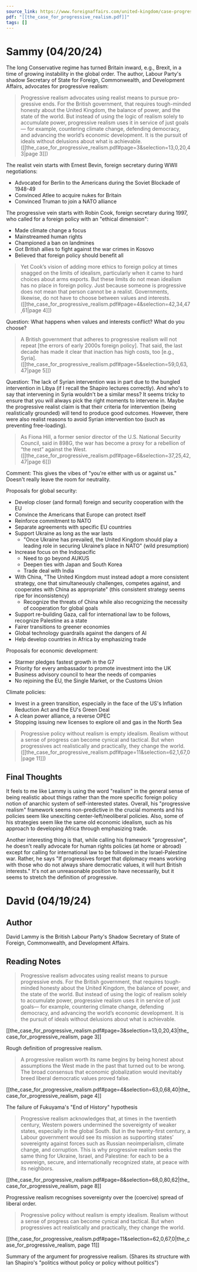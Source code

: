 ```yaml
---
source_link: https://www.foreignaffairs.com/united-kingdom/case-progressive-realism-david-lammy
pdf: "[[the_case_for_progressive_realism.pdf]]"
tags: []
---
```

# Sammy (04/20/24)

The long Conservative regime has turned Britain inward, e.g., Brexit, in a time of growing instability in the global order. The author, Labour Party's shadow Secretary of State for Foreign, Commonwealth, and Development Affairs, advocates for progressive realism:
> Progressive realism advocates using realist means to pursue pro- gressive ends. For the British government, that requires tough-minded honesty about the United Kingdom, the balance of power, and the state of the world. But instead of using the logic of realism solely to accumulate power, progressive realism uses it in service of just goals— for example, countering climate change, defending democracy, and advancing the world’s economic development. It is the pursuit of ideals without delusions about what is achievable. ([[the_case_for_progressive_realism.pdf#page=3&selection=13,0,20,43|page 3]])

The realist vein starts with Ernest Bevin, foreign secretary during WWII negotiations:
* Advocated for Berlin to the Americans during the Soviet Blockade of 1948-49
* Convinced Atlee to acquire nukes for Britain
* Convinced Truman to join a NATO alliance

The progressive vein starts with Robin Cook, foreign secretary during 1997, who called for a foreign policy with an "ethical dimension":
* Made climate change a focus
* Mainstreamed human rights
* Championed a ban on landmines
* Got British allies to fight against the war crimes in Kosovo
* Believed that foreign policy should benefit all

> Yet Cook’s vision of adding more ethics to foreign policy at times snagged on the limits of idealism, particularly when it came to hard choices about arms exports. But these limits do not mean idealism has no place in foreign policy. Just because someone is progressive does not mean that person cannot be a realist. Governments, likewise, do not have to choose between values and interests. ([[the_case_for_progressive_realism.pdf#page=4&selection=42,34,47,61|page 4]])

Question: What happens when values and interests conflict? What do you choose? 

> A British government that adheres to progressive realism will not repeat \[the errors of early 2000s foreign policy\]. That said, the last decade has made it clear that inaction has high costs, too \[e.g., Syria\]. ([[the_case_for_progressive_realism.pdf#page=5&selection=59,0,63,47|page 5]])

Question: The lack of Syrian intervention was in part due to the bungled intervention in Libya (if I recall the Shapiro lectures correctly). And who's to say that intervening in Syria wouldn't be a similar mess? It seems tricky to ensure that you will always pick the right moments to intervene in. Maybe the progressive realist claim is that their criteria for intervention (being realistically grounded) will tend to produce good outcomes. However, there were also realist reasons to avoid Syrian intervention too (such as preventing free-loading).

> As Fiona Hill, a former senior director of the U.S. National Security Council, said in 898G, the war has become a proxy for a rebellion of “the rest” against the West. ([[the_case_for_progressive_realism.pdf#page=6&selection=37,25,42,47|page 6]])

Comment: This gives the vibes of "you're either with us or against us." Doesn't really leave the room for neutrality.

Proposals for global security:
* Develop closer (and formal) foreign and security cooperation with the EU
* Convince the Americans that Europe can protect itself
* Reinforce commitment to NATO
* Separate agreements with specific EU countries
* Support Ukraine as long as the war lasts
	* "Once Ukraine has prevailed, the United Kingdom should play a leading role in securing Ukraine’s place in NATO" (wild presumption)
* Increase focus on the Indopacific
	* Need to go beyond AUKUS
	* Deepen ties with Japan and South Korea
	* Trade deal with India
* With China, "The United Kingdom must instead adopt a more consistent strategy, one that simultaneously challenges, competes against, and cooperates with China as appropriate" (this consistent strategy seems ripe for inconsistency)
	* Recognize the threats of China while also recognizing the necessity of cooperation for global goals
* Support re-building Gaza, call for international law to be follows, recognize Palestine as a state
* Fairer transitions to greener economies
* Global technology guardrails against the dangers of AI
* Help develop countries in Africa by emphasizing trade

Proposals for economic development:
* Starmer pledges fastest growth in the G7
* Priority for every ambassador to promote investment into the UK
* Business advisory council to hear the needs of companies
* No rejoining the EU, the Single Market, or the Customs Union

Climate policies:
* Invest in a green transition, especially in the face of the US's Inflation Reduction Act and the EU's Green Deal
* A clean power alliance, a reverse OPEC
* Stopping issuing new licenses to explore oil and gas in the North Sea

> Progressive policy without realism is empty idealism. Realism without a sense of progress can become cynical and tactical. But when progressives act realistically and practically, they change the world. ([[the_case_for_progressive_realism.pdf#page=11&selection=62,1,67,0|page 11]])
## Final Thoughts
It feels to me like Lammy is using the word "realism" in the general sense of being realistic about things rather than the more specific foreign policy notion of anarchic system of self-interested states. Overall, his "progressive realism" framework seems non-predictive in the crucial moments and his policies seem like unexciting center-left/neoliberal policies. Also, some of his strategies seem like the same old economic idealism, such as his approach to developing Africa through emphasizing trade.

Another interesting thing is that, while calling his framework "progressive", he doesn't really advocate for human rights policies (at home or abroad) except for calling for international law to be followed in the Israel-Palestine war. Rather, he says "If progressives forget that diplomacy means working with those who do not always share democratic values, it will hurt British interests." It's not an unreasonable position to have necessarily, but it seems to stretch the definition of progressive.
# David (04/19/24)

## Author

David Lammy is the British Labour Party's Shadow Secretary of State of Foreign, Commonwealth, and Development Affairs. 
## Reading Notes

> Progressive realism advocates using realist means to pursue progressive ends. For the British government, that requires tough-minded honesty about the United Kingdom, the balance of power, and the state of the world. But instead of using the logic of realism solely to accumulate power, progressive realism uses it in service of just goals— for example, countering climate change, defending democracy, and advancing the world’s economic development. It is the pursuit of ideals without delusions about what is achievable.

[[the_case_for_progressive_realism.pdf#page=3&selection=13,0,20,43|the_case_for_progressive_realism, page 3]]

Rough definition of progressive realism.

> A progressive realism worth its name begins by being honest about assumptions the West made in the past that turned out to be wrong. The broad consensus that economic globalization would inevitably breed liberal democratic values proved false. 

[[the_case_for_progressive_realism.pdf#page=4&selection=63,0,68,40|the_case_for_progressive_realism, page 4]]

The failure of Fukuyama's "End of History" hypothesis

> Progressive realism acknowledges that, at times in the twentieth century, Western powers undermined the sovereignty of weaker states, especially in the global South. But in the twenty-first century, a Labour government would see its mission as supporting states’ sovereignty against forces such as Russian neoimperialism, climate change, and corruption. This is why progressive realism seeks the same thing for Ukraine, Israel, and Palestine: for each to be a sovereign, secure, and internationally recognized state, at peace with its neighbors.

[[the_case_for_progressive_realism.pdf#page=8&selection=68,0,80,62|the_case_for_progressive_realism, page 8]]

Progressive realism recognises sovereignty over the (coercive) spread of liberal order. 

> Progressive policy without realism is empty idealism. Realism without a sense of progress can become cynical and tactical. But when progressives act realistically and practically, they change the world.

[[the_case_for_progressive_realism.pdf#page=11&selection=62,0,67,0|the_case_for_progressive_realism, page 11]]

Summary of the argument for progressive realism. (Shares its structure with Ian Shapiro's "politics without policy or policy without politics")